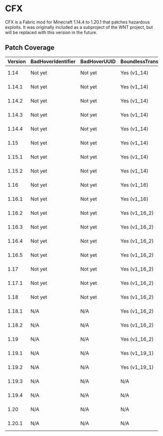 # CFX
CFX is a Fabric mod for Minecraft 1.14.4 to 1.20.1 that patches hazardous exploits. It was originally included as a subproject of the WNT project, but will be replaced with this version in the future.

## Patch Coverage
| Version | BadHoverIdentifier | BadHoverUUID | BoundlessTranslation | ClickableCommands | ExcessiveEntityNames | ExcessiveHearts | ExcessiveParticles | ExtraNestedArrays | NBTSize       | OutrageousTranslation |
|---------|--------------------|--------------|----------------------|-------------------|----------------------|-----------------|--------------------|-------------------|---------------|-----------------------|
| 1.14    | Not yet            | Not yet      | Yes (v1_14)          | Not yet           | Yes (v1_14)          | Yes (v1_14)     | Yes (v1_14)        | Not yet           | Yes (v1_14)   | Not yet               |
| 1.14.1  | Not yet            | Not yet      | Yes (v1_14)          | Not yet           | Yes (v1_14)          | Yes (v1_14)     | Yes (v1_14)        | Not yet           | Yes (v1_14)   | Not yet               |
| 1.14.2  | Not yet            | Not yet      | Yes (v1_14)          | Not yet           | Yes (v1_14)          | Yes (v1_14)     | Yes (v1_14)        | Not yet           | Yes (v1_14)   | Not yet               |
| 1.14.3  | Not yet            | Not yet      | Yes (v1_14)          | Not yet           | Yes (v1_14)          | Yes (v1_14)     | Yes (v1_14)        | Not yet           | Yes (v1_14)   | Not yet               |
| 1.14.4  | Not yet            | Not yet      | Yes (v1_14)          | Not yet           | Yes (v1_14)          | Yes (v1_14)     | Yes (v1_14)        | Not yet           | Yes (v1_14)   | Not yet               |
| 1.15    | Not yet            | Not yet      | Yes (v1_14)          | Not yet           | Yes (v1_15)          | Yes (v1_14)     | Yes (v1_14)        | Not yet           | Yes (v1_14)   | Not yet               |
| 1.15.1  | Not yet            | Not yet      | Yes (v1_14)          | Not yet           | Yes (v1_15)          | Yes (v1_14)     | Yes (v1_14)        | Not yet           | Yes (v1_14)   | Not yet               |
| 1.15.2  | Not yet            | Not yet      | Yes (v1_14)          | Not yet           | Yes (v1_15)          | Yes (v1_14)     | Yes (v1_14)        | Not yet           | Yes (v1_14)   | Not yet               |
| 1.16    | Not yet            | Not yet      | Yes (v1_16)          | Not yet           | Yes (v1_16)          | Not yet         | Yes (v1_14)        | Not yet           | Yes (v1_14)   | Not yet               |
| 1.16.1  | Not yet            | Not yet      | Yes (v1_16)          | Not yet           | Yes (v1_16)          | Not yet         | Yes (v1_14)        | Not yet           | Yes (v1_14)   | Not yet               |
| 1.16.2  | Not yet            | Not yet      | Yes (v1_16_2)        | Not yet           | Yes (v1_16)          | Not yet         | Yes (v1_14)        | Not yet           | Yes (v1_14)   | Not yet               |
| 1.16.3  | Not yet            | Not yet      | Yes (v1_16_2)        | Not yet           | Yes (v1_16)          | Not yet         | Yes (v1_14)        | Not yet           | Yes (v1_14)   | Not yet               |
| 1.16.4  | Not yet            | Not yet      | Yes (v1_16_2)        | Not yet           | Yes (v1_16)          | Not yet         | Yes (v1_14)        | Not yet           | Yes (v1_14)   | Not yet               |
| 1.16.5  | Not yet            | Not yet      | Yes (v1_16_2)        | Not yet           | Yes (v1_16)          | Not yet         | Yes (v1_14)        | Not yet           | Yes (v1_14)   | Not yet               |
| 1.17    | Not yet            | Not yet      | Yes (v1_16_2)        | Not yet           | Yes (v1_16)          | Not yet         | Yes (v1_14)        | Not yet           | Yes (v1_14)   | Not yet               |
| 1.17.1  | Not yet            | Not yet      | Yes (v1_16_2)        | Not yet           | Yes (v1_16)          | Not yet         | Yes (v1_14)        | Not yet           | Yes (v1_14)   | Not yet               |
| 1.18    | Not yet            | Not yet      | Yes (v1_16_2)        | Not yet           | Yes (v1_16)          | Not yet         | Yes (v1_14)        | Not yet           | Yes (v1_14)   | Not yet               |
| 1.18.1  | N/A                | N/A          | Yes (v1_16_2)        | Not yet           | Yes (v1_16)          | Not yet         | Yes (v1_14)        | Not yet           | Yes (v1_14)   | Not yet               |
| 1.18.2  | N/A                | N/A          | Yes (v1_16_2)        | Not yet           | Yes (v1_16)          | Not yet         | Yes (v1_14)        | Not yet           | Yes (v1_14)   | Not yet               |
| 1.19    | N/A                | N/A          | Yes (v1_16_2)        | Not yet           | Not yet              | Not yet         | Yes (v1_14)        | Not yet           | Yes (v1_14)   | Not yet               |
| 1.19.1  | N/A                | N/A          | Yes (v1_19_1)        | Not yet           | Not yet              | Not yet         | Yes (v1_14)        | Not yet           | Yes (v1_14)   | Not yet               |
| 1.19.2  | N/A                | N/A          | Yes (v1_19_1)        | Not yet           | Not yet              | Not yet         | Yes (v1_14)        | Not yet           | Yes (v1_14)   | Not yet               |
| 1.19.3  | N/A                | N/A          | N/A                  | Not yet           | Not yet              | Not yet         | Yes (v1_14)        | Not yet           | Yes (v1_19_3) | Not yet               |
| 1.19.4  | N/A                | N/A          | N/A                  | Not yet           | Not yet              | Not yet         | Yes (v1_14)        | Not yet           | Yes (v1_19_3) | Not yet               |
| 1.20    | N/A                | N/A          | N/A                  | Not yet           | Not yet              | Not yet         | Yes (v1_14)        | Not yet           | Yes (v1_19_3) | Not yet               |
| 1.20.1  | N/A                | N/A          | N/A                  | Not yet           | Not yet              | Not yet         | Yes (v1_14)        | Not yet           | Yes (v1_19_3) | Not yet               |
